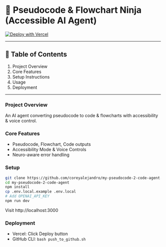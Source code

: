 # 🥷 Pseudocode & Flowchart Ninja (Accessible AI Agent)

[![Deploy with Vercel](https://vercel.com/button)](https://vercel.com/new/import?s=https://github.com/coreyalejandro/my-pseudocode-2-code-agent)

---

## 📖 Table of Contents

1. Project Overview  
2. Core Features  
3. Setup Instructions  
4. Usage  
5. Deployment  

---

### Project Overview
An AI agent converting pseudocode to code & flowcharts with accessibility & voice control.

### Core Features
- Pseudocode, Flowchart, Code outputs  
- Accessibility Mode & Voice Controls  
- Neuro-aware error handling  

### Setup
```bash
git clone https://github.com/coreyalejandro/my-pseudocode-2-code-agent.git
cd my-pseudocode-2-code-agent
npm install
cp .env.local.example .env.local
# Add OPENAI_API_KEY
npm run dev
```

Visit http://localhost:3000

### Deployment
- Vercel: Click Deploy button  
- GitHub CLI: `bash push_to_github.sh`

